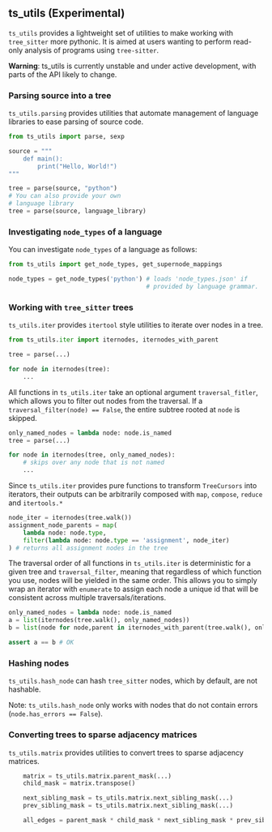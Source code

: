 ## ts_utils (Experimental)

`ts_utils` provides a lightweight set of utilities to make working with `tree_sitter` more pythonic. It is aimed at users wanting to perform
read-only analysis of programs using `tree-sitter`.

**Warning**: ts_utils is currently unstable and under active development, with parts of the API likely to change.

### Parsing source into a tree

`ts_utils.parsing` provides utilities that automate management of language libraries to ease parsing of source code.

```python
from ts_utils import parse, sexp

source = """
    def main():
        print("Hello, World!")
"""

tree = parse(source, "python")
# You can also provide your own
# language library
tree = parse(source, language_library)
```

### Investigating `node_types` of a language

You can investigate `node_types` of a language as follows:

```python
from ts_utils import get_node_types, get_supernode_mappings

node_types = get_node_types('python') # loads 'node_types.json' if
                                      # provided by language grammar.

```

### Working with `tree_sitter` trees

`ts_utils.iter` provides `itertool` style utilities to iterate over
nodes in a tree.

```python
from ts_utils.iter import iternodes, iternodes_with_parent

tree = parse(...)

for node in iternodes(tree):
    ...
```

All functions in `ts_utils.iter` take an optional argument `traversal_fitler`, which allows you to filter out nodes from the
traversal. If a `traversal_filter(node) == False`, the entire subtree
rooted at `node` is skipped.

```python
only_named_nodes = lambda node: node.is_named
tree = parse(...)

for node in iternodes(tree, only_named_nodes):
    # skips over any node that is not named
    ...
```

Since `ts_utils.iter` provides pure functions to transform `TreeCursors` into iterators, their outputs can be arbitrarily composed with `map`, `compose`, `reduce` and `itertools.*`

```python
node_iter = iternodes(tree.walk())
assignment_node_parents = map(
    lambda node: node.type,
    filter(lambda node: node.type == 'assignment', node_iter)
) # returns all assignment nodes in the tree
```

The traversal order of all functions in `ts_utils.iter` is deterministic
for a given tree and `traversal_filter`, meaning that regardless of which function you use, nodes will be yielded in the same order. This allows you to simply wrap an iterator with `enumerate` to assign each node a unique id that will be consistent across multiple traversals/iterations.

```python
only_named_nodes = lambda node: node.is_named
a = list(iternodes(tree.walk(), only_named_nodes))
b = list(node for node,parent in iternodes_with_parent(tree.walk(), only_named_nodes))

assert a == b # OK
```

### Hashing nodes

`ts_utils.hash_node` can hash `tree_sitter` nodes, which by default, are not hashable.

Note: `ts_utils.hash_node` only works with nodes that do not contain errors (`node.has_errors == False`).

### Converting trees to sparse adjacency matrices

`ts_utils.matrix` provides utilities to convert trees to sparse adjacency matrices.

```python
    matrix = ts_utils.matrix.parent_mask(...)
    child_mask = matrix.transpose()

    next_sibling_mask = ts_utils.matrix.next_sibling_mask(...)
    prev_sibling_mask = ts_utils.matrix.next_sibling_mask(...)

    all_edges = parent_mask * child_mask * next_sibling_mask * prev_sibling_mask
```
